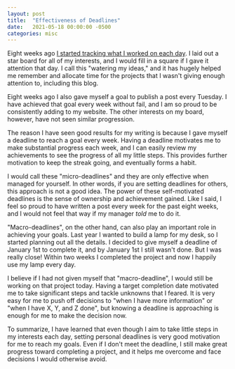 ```yaml
---
layout: post
title:  "Effectiveness of Deadlines"
date:   2021-05-18 00:00:00 -0500
categories: misc
---
```


Eight weeks ago [I started tracking what I worked on each
day](/posts/little-things.html).  I laid out a star board for all of my
interests, and I would fill in a square if I gave it attention that day. I
call this "watering my ideas," and it has hugely helped me remember and
allocate time for the projects that I wasn't giving enough attention to,
including this blog.

Eight weeks ago I also gave myself a goal to publish a post every
Tuesday. I have achieved that goal every week without fail, and I am so
proud to be consistently adding to my website. The other interests on my
board, however, have not seen similar progression.

The reason I have seen good results for my writing is because I gave
myself a deadline to reach a goal every week. Having a deadline motivates
me to make substantial progress each week, and I can easily review my
achievements to see the progress of all my little steps.  This provides
further motivation to keep the streak going, and eventually forms a habit.

I would call these "micro-deadlines" and they are only effective when
managed for yourself. In other words, if you are setting deadlines
for others, this approach is not a good idea. The power of these
self-motivated deadlines is the sense of ownership and achievement
gained. Like I said, I feel so proud to have written a post every week
for the past eight weeks, and I would not feel that way if my manager
*told* me to do it.

"Macro-deadlines", on the other hand, can also play an important role in
achieving your goals. Last year I wanted to build a lamp for my desk,
so I started planning out all the details. I decided to give myself
a deadline of January 1st to complete it, and by January 1st I still
wasn't done. But I was really close! Within two weeks I completed the
project and now I happily use my lamp every day.

I believe if I had not given myself that "macro-deadline", I would
still be working on that project today. Having a target completion date
motivated me to take significant steps and tackle unknowns that I
feared. It is very easy for me to push off decisions to "when I have more
information" or "when I have X, Y, and Z done", but knowing a deadline
is approaching is enough for me to make the decision now.

To summarize, I have learned that even though I aim to take little
steps in my interests each day, setting personal deadlines is very good
motivation for me to reach my goals. Even if I don't meet the deadline,
I still make great progress toward completing a project, and it helps
me overcome and face decisions I would otherwise avoid.
